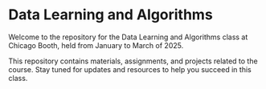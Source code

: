 # Data Learning and Algorithms

Welcome to the repository for the Data Learning and Algorithms class at Chicago Booth, held from January to March of 2025.

This repository contains materials, assignments, and projects related to the course. Stay tuned for updates and resources to help you succeed in this class.
